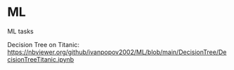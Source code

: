 # ML
ML tasks

Decision Tree on Titanic: https://nbviewer.org/github/ivanpopov2002/ML/blob/main/DecisionTree/DecisionTreeTitanic.ipynb
